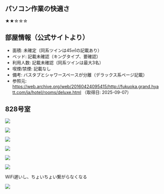 
## パソコン作業の快適さ

★★☆☆☆

## 部屋情報（公式サイトより）
- 面積: 未確定（同系ツインは45㎡の記載あり）
- ベッド: 記載未確認（キングタイプ、要確認）
- 利用人数: 記載未確認（同系ツインは最大3名）
- 喫煙/禁煙: 記載なし
- 備考: バスタブとシャワースペースが分離（デラックス系ページ記載）
- 参照元: https://web.archive.org/web/20160424095415/http://fukuoka.grand.hyatt.com/ja/hotel/rooms/deluxe.html （取得日: 2025-09-07）

## 828号室


![](../../../../images/2025/08/F69B6502-C231-4C2D-830A-AD867AB58857.jpeg)

![](../../../../images/2025/08/E92AF44B-17EC-4226-BCE0-DE4B4538C3BD.jpeg)

![](../../../../images/2025/08/9191B546-E546-44EA-813F-014F6E93A0B5.jpeg)

![](../../../../images/2025/08/2646EA1B-EDEC-4EBB-BBAF-E59F24DC50D5.jpeg)

![](../../../../images/2025/08/673B5042-55A4-4993-90DC-0580FBD311E3.jpeg)

![](../../../../images/2025/08/61F70440-2720-4E89-976D-77BC6D0E62E4.jpeg)

WiFi遅いし、ちょいちょい繋がらなくなる


![](../../../../images/2025/08/FC408E0D-81FC-41F7-AFB8-C128466B99E4.png)
